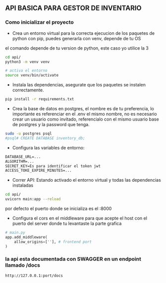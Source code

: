 ## API BASICA PARA GESTOR DE INVENTARIO

### Como inicializar el proyecto

- Crea un entorno virtual para la correcta ejecucion de los paquetes de python con pip, puedes generarla con venv, depende de tu OS 

el comando depende de tu version de python, este caso yo utilice la 3

```bash
cd api/
python3 -m venv venv 

# activa el entorno 
source venv/bin/activate 
```

- Instala las dependencias, asegurate que los paquetes se instalen correctamente. 

```bash
pip install -r requirements.txt 
```

- Crea la base de datos en postgres, el nombre es de tu preferencia, lo importante es referenciar en el .env el mismo nombre, no es necesario crear un usuario como invitado, referencialo con el mismo usuario base de postgres y la password que tenga.

``` bash
sudo -u postgres psql 
#psql# CREATE DATABASE inventory_db; 
```

- Configura las variables de entorno:

```txt
DATABASE_URL=...
ALGORITHM=...
SECRET_KEY=Es para identificar el token jwt 
ACCESS_TOKE_EXPIRE_MINUTES=...
```

- Correr API: Estando activado el entorno virtual y todas las dependencias instaladas 

```bash 
cd api/
uvicorn main:app --reload 
```
por defecto el puerto donde se inicializa es el :8000 

- Configura el cors en el middleware para que acepte el host con el puerto del server donde tu levantaste la parte grafica

```py
# main.py 
app.add_middleware(
    allow_origins=[''], # frontend port 
)
```

### la api esta documentada con SWAGGER en un endpoint llamado /docs 

```txt 
http://127.0.0.1:port/docs
```

